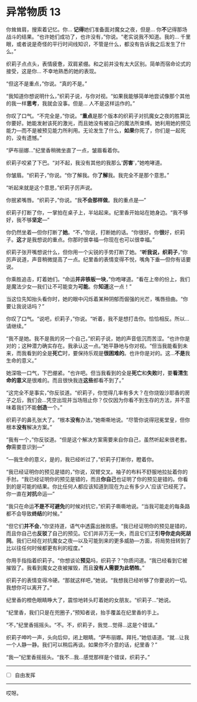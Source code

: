 # 异常物质 13

你耸耸肩，搜索着记忆。你... **记得**她们准备面对魔女之夜，但是... 你**不**记得那场战斗的结果。“也许她们成功了，也许没有，”你说。“老实说我不知道。我的... 千里眼，或者说是奇怪的平行时间线知识，不管是什么，都没有告诉我之后发生了什么。”

织莉子点点头，表情疲惫，双肩紧绷。和之前并没有太大区别。简单而宿命论式的接受，这是你... 不幸地熟悉的她的表现。

“但这不是重点，”你说。“真的不是。”

“我知道你想说明什么，”织莉子说，与你对视。“如果我能够简单地尝试像那个其他的我一样**思考**，我就会没事。但是... 人不是这样运作的。”

你叹了口气。“不完全是，”你说。“**重点**是那个版本的织莉子对抗魔女之夜的胜算比你要好。她能发射该死的激光，而且她没有被自己的魔法所束缚。她利用她的预见能力—而不是被预见能力所利用。无论发生了什么，**如果**你死了，你们是一起死的，没有遗憾。”

“萨布丽娜...”纪里香稍微坐直了一点，皱眉看着你。

织莉子咬紧了下巴。“对不起，我没有其他的我那么'**厉害**'，”她咆哮道。

你皱眉。“织莉子，”你说。“你了解我。你**了解**我。我完全不是那个意思。”

“听起来就是这个意思，”织莉子厉声说。

你抿紧嘴唇。“织莉子，”你说。“我**不会那样做**。我的重点是—”

织莉子打断了你，一掌拍在桌子上，半站起来。纪里香开始站在她身边。“我不够好，我不够**坚定**—”

你仍然坐着—但你打断了**她**。“不，”你说，打断她的话。“你很好。你**很**好，织莉子。**这**才是我想说的重点。你那时很幸福—你现在也可以很幸福。”

织莉子张开嘴想说什么，但你用一个尖锐的手势打断了她。“**听我说，织莉子**，”你厉声说道，声音稍微提高了一点。纪里香的表情变得不悦，嘴角下垂—但你有话要说。

你乘胜追击，盯着她们。“命运**并非铁板一块**，”你咆哮道。“看在上帝的份上，我们是魔法少女—我们让不可能变为**可能**。你**知道**这一点！”

当这位先知抬头看你时，她的眼中闪烁着某种阴郁而倔强的光芒，嘴唇扭曲。“你要让我说话吗？”

你叹了口气。“说吧，织莉子，”你说。“听着，我不是想打击你。恰恰相反。所以... 请继续。”

“我不是她。我不是我的另一个自己，”织莉子说，她的声音低沉而苦涩。“也许你是对的；这种潜力确实存在。我承认这一点。”她平静地与你对视。“但当我能看到未来，而我看到的全是**死亡**时，要保持乐观是**很困难的**。也许你是对的。这...**不是**我生命的意义。”

她深吸一口气，下巴绷紧。“也许吧。但当我看到的全是**死亡**和**失败**时，要**看清生命的意义**是很难的。而且很快我连**这些**都看不到了。”

“这完全不是事实，”你反驳道。“织莉子，你觉得几率有多大？在你烧毁沙耶香的房子之后，我们会...凭空出现并当场阻止你？仅仅因为你看不到生存的方法，并不意味着我们不能**创造**一个。”

织莉子的鼻孔张大了。“根本**没有**办法，”她嘶嘶地说。“尽管你说得冠冕堂皇，但你根本**没有**解决方案。”

“我有一个，”你反驳道。“但是这个解决方案需要来自你自己，虽然听起来很老套。**你**需要意识到—”

“—我生命的意义，是的，我已经听过了，”织莉子打断你，瞪着你。

“我已经证明你的预见是错的，”你说，双臂交叉。袖子的布料不舒服地拉扯着你的手肘。“我已经证明你的预见是错的，而且**你自己**也证明了你的预见是错的。你看到的是可能的结果。你比任何人都应该知道到现在为止有多少人'应该'已经死了。你一直在**对抗**命运—”

“我只在命运**不是不可避免**的时候对抗它，”织莉子嘶嘶地说。“当我可能走的每条路都不会导致**终结**的时候。”

“但它们**并不会**，”你坚持道，语气中透露出挫败感。“我已经证明你的预见是错的，而且你自己也**反驳**了自己的预见。它们并非万无一失，而且它们正**引导你走向死胡同**。我们已经在对抗魔女之夜—以及可能到来的更多威胁—方面，将局势扭转到了比以往任何时候都更有利的程度。”

你用手指指着织莉子。“你想谈论**预见**吗，织莉子？”你质问道。“我已经看到它被摧毁了。我看到魔女之夜被摧毁，而且**没有人需要为此牺牲**。”

织莉子的表情变得冷硬。“那就这样吧，”她说。“我想我已经听够了你要说的一切。我想你可以离开了。”

纪里香的橙色眼睛睁大了，震惊地转头盯着她的女朋友。“织莉子...”她说。

“纪里香，我们只是在兜圈子，”预知者说，抬手覆盖在纪里香的手上。

“不，”纪里香摇摇头。“不。不，织莉子，我觉...觉得...这是个错误。”

织莉子呻吟一声，头向后仰，闭上眼睛。“萨布丽娜。拜托，”她低语道。“就...让我一个人静一静。我们可以稍后再谈。如果你不介意的话，纪里香？”

“我—”纪里香摇摇头。“我不...我...感觉那样是个错误，织莉子。”

---

- [ ] 自由发挥

---

哎呀。
